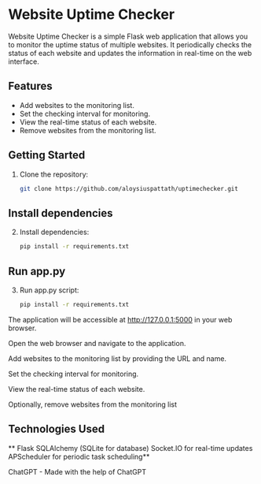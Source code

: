 # Website Uptime Checker

Website Uptime Checker is a simple Flask web application that allows you to monitor the uptime status of multiple websites. It periodically checks the status of each website and updates the information in real-time on the web interface.

## Features

- Add websites to the monitoring list.
- Set the checking interval for monitoring.
- View the real-time status of each website.
- Remove websites from the monitoring list.

## Getting Started

1. Clone the repository:

   ```bash
   git clone https://github.com/aloysiuspattath/uptimechecker.git

## Install dependencies

2. Install dependencies:
   ```bash
   pip install -r requirements.txt

## Run app.py

3. Run app.py script:
   ```bash
   pip install -r requirements.txt

The application will be accessible at http://127.0.0.1:5000 in your web browser.

Open the web browser and navigate to the application.

Add websites to the monitoring list by providing the URL and name.

Set the checking interval for monitoring.

View the real-time status of each website.

Optionally, remove websites from the monitoring list


## Technologies Used
**   Flask
   SQLAlchemy (SQLite for database)
   Socket.IO for real-time updates
   APScheduler for periodic task scheduling**

   ChatGPT - Made with the help of ChatGPT


